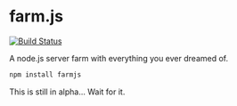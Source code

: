 # farm.js

[![Build Status](https://secure.travis-ci.org/anodejs/node-farmjs.png)](http://travis-ci.org/anodejs/node-farmjs)

A node.js server farm with everything you ever dreamed of.

```bash
npm install farmjs
```

This is still in alpha... Wait for it.

